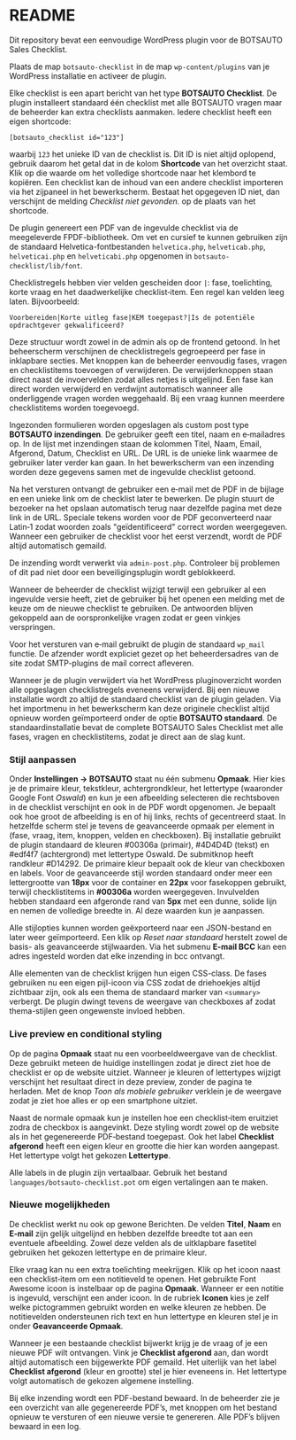 # README

Dit repository bevat een eenvoudige WordPress plugin voor de BOTSAUTO Sales Checklist.

Plaats de map `botsauto-checklist` in de map `wp-content/plugins` van je WordPress installatie en activeer de plugin.

Elke checklist is een apart bericht van het type **BOTSAUTO Checklist**. De plugin installeert standaard één checklist met alle BOTSAUTO vragen maar de beheerder kan extra checklists aanmaken. Iedere checklist heeft een eigen shortcode:

```
[botsauto_checklist id="123"]
```

waarbij `123` het unieke ID van de checklist is. Dit ID is niet altijd oplopend, gebruik daarom het getal dat in de kolom **Shortcode** van het overzicht staat. Klik op die waarde om het volledige shortcode naar het klembord te kopiëren. Een checklist kan de inhoud van een andere checklist importeren via het zijpaneel in het bewerkscherm.
Bestaat het opgegeven ID niet, dan verschijnt de melding *Checklist niet gevonden.* op de plaats van het shortcode.

De plugin genereert een PDF van de ingevulde checklist via de meegeleverde FPDF-bibliotheek. Om vet en cursief te kunnen gebruiken zijn de standaard Helvetica-fontbestanden `helvetica.php`, `helveticab.php`, `helveticai.php` en `helveticabi.php` opgenomen in `botsauto-checklist/lib/font`.

Checklistregels hebben vier velden gescheiden door `|`: fase, toelichting, korte vraag en het daadwerkelijke checklist‑item. Een regel kan velden leeg laten. Bijvoorbeeld:

```
Voorbereiden|Korte uitleg fase|KEM toegepast?|Is de potentiële opdrachtgever gekwalificeerd?
```

Deze structuur wordt zowel in de admin als op de frontend getoond.
In het beheerscherm verschijnen de checklistregels gegroepeerd per fase in inklapbare secties.
Met knoppen kan de beheerder eenvoudig fases, vragen en checklistitems toevoegen of verwijderen. De verwijderknoppen staan direct naast de invoervelden zodat alles netjes is uitgelijnd. Een fase kan direct worden verwijderd en verdwijnt automatisch wanneer alle onderliggende vragen worden weggehaald. Bij een vraag kunnen meerdere checklistitems worden toegevoegd.

Ingezonden formulieren worden opgeslagen als custom post type **BOTSAUTO inzendingen**. De gebruiker geeft een titel, naam en e‑mailadres op. In de lijst met inzendingen staan de kolommen Titel, Naam, Email, Afgerond, Datum, Checklist en URL. De URL is de unieke link waarmee de gebruiker later verder kan gaan. In het bewerkscherm van een inzending worden deze gegevens samen met de ingevulde checklist getoond.

Na het versturen ontvangt de gebruiker een e‑mail met de PDF in de bijlage en een unieke link om de checklist later te bewerken. De plugin stuurt de bezoeker na het opslaan automatisch terug naar dezelfde pagina met deze link in de URL. Speciale tekens worden voor de PDF geconverteerd naar Latin‑1 zodat woorden zoals "geïdentificeerd" correct worden weergegeven.
Wanneer een gebruiker de checklist voor het eerst verzendt, wordt de PDF altijd automatisch gemaild.

De inzending wordt verwerkt via `admin-post.php`. Controleer bij problemen of dit pad niet door een beveiligingsplugin wordt geblokkeerd.

Wanneer de beheerder de checklist wijzigt terwijl een gebruiker al een ingevulde versie heeft, ziet de gebruiker bij het openen een melding met de keuze om de nieuwe checklist te gebruiken. De antwoorden blijven gekoppeld aan de oorspronkelijke vragen zodat er geen vinkjes verspringen.

Voor het versturen van e‑mail gebruikt de plugin de standaard `wp_mail` functie. De afzender wordt expliciet gezet op het beheerdersadres van de site zodat SMTP-plugins de mail correct afleveren.

Wanneer je de plugin verwijdert via het WordPress pluginoverzicht worden alle opgeslagen checklistregels eveneens verwijderd. Bij een nieuwe installatie wordt zo altijd de standaard checklist van de plugin geladen. Via het importmenu in het bewerkscherm kan deze originele checklist altijd opnieuw worden geïmporteerd onder de optie **BOTSAUTO standaard**.
De standaardinstallatie bevat de complete BOTSAUTO Sales Checklist met alle fases, vragen en checklistitems, zodat je direct aan de slag kunt.

### Stijl aanpassen

Onder **Instellingen → BOTSAUTO** staat nu één submenu **Opmaak**. Hier kies je de primaire kleur, tekstkleur, achtergrondkleur, het lettertype (waaronder Google Font *Oswald*) en kun je een afbeelding selecteren die rechtsboven in de checklist verschijnt en ook in de PDF wordt opgenomen. Je bepaalt ook hoe groot de afbeelding is en of hij links, rechts of gecentreerd staat. In hetzelfde scherm stel je tevens de geavanceerde opmaak per element in (fase, vraag, item, knoppen, velden en checkboxen). Bij installatie gebruikt de plugin standaard de kleuren #00306a (primair), #4D4D4D (tekst) en #edf4f7 (achtergrond) met lettertype Oswald. De submitknop heeft randkleur #D14292.
De primaire kleur bepaalt ook de kleur van checkboxen en labels. Voor de geavanceerde stijl worden standaard onder meer een lettergrootte van **18px** voor de container en **22px** voor fasekoppen gebruikt, terwijl checklistitems in **#00306a** worden weergegeven. Invulvelden hebben standaard een afgeronde rand van **5px** met een dunne, solide lijn en nemen de volledige breedte in. Al deze waarden kun je aanpassen.

Alle stijlopties kunnen worden geëxporteerd naar een JSON-bestand en later weer geïmporteerd. Een klik op *Reset naar standaard* herstelt zowel de basis- als geavanceerde stijlwaarden. Via het submenu **E-mail BCC** kan een adres ingesteld worden dat elke inzending in bcc ontvangt.

Alle elementen van de checklist krijgen hun eigen CSS-class. De fases gebruiken nu een eigen pijl-icoon via CSS zodat de driehoekjes altijd zichtbaar zijn, ook als een thema de standaard marker van `<summary>` verbergt. De plugin dwingt tevens de weergave van checkboxes af zodat thema-stijlen geen ongewenste invloed hebben.
### Live preview en conditional styling

Op de pagina **Opmaak** staat nu een voorbeeldweergave van de checklist. Deze gebruikt meteen de huidige instellingen zodat je direct ziet hoe de checklist er op de website uitziet. Wanneer je kleuren of lettertypes wijzigt verschijnt het resultaat direct in deze preview, zonder de pagina te herladen. Met de knop *Toon als mobiele gebruiker* verklein je de weergave zodat je ziet hoe alles er op een smartphone uitziet.

Naast de normale opmaak kun je instellen hoe een checklist‑item eruitziet zodra de checkbox is aangevinkt. Deze styling wordt zowel op de website als in het gegenereerde PDF‑bestand toegepast.
Ook het label **Checklist afgerond** heeft een eigen kleur en grootte die hier kan worden aangepast. Het lettertype volgt het gekozen **Lettertype**.


Alle labels in de plugin zijn vertaalbaar. Gebruik het bestand `languages/botsauto-checklist.pot` om eigen vertalingen aan te maken.
### Nieuwe mogelijkheden

De checklist werkt nu ook op gewone Berichten. De velden **Titel**, **Naam** en **E‑mail** zijn gelijk uitgelijnd en hebben dezelfde breedte tot aan een eventuele afbeelding. Zowel deze velden als de uitklapbare fasetitel gebruiken het gekozen lettertype en de primaire kleur.

Elke vraag kan nu een extra toelichting meekrijgen. Klik op het icoon naast een checklist‑item om een notitieveld te openen. Het gebruikte Font Awesome icoon is instelbaar op de pagina **Opmaak**. Wanneer er een notitie is ingevuld, verschijnt een ander icoon. In de rubriek **Iconen** kies je zelf welke pictogrammen gebruikt worden en welke kleuren ze hebben.
De notitievelden ondersteunen rich text en hun lettertype en kleuren stel je in onder **Geavanceerde Opmaak**.

Wanneer je een bestaande checklist bijwerkt krijg je de vraag of je een nieuwe PDF wilt ontvangen. Vink je **Checklist afgerond** aan, dan wordt altijd automatisch een bijgewerkte PDF gemaild.
Het uiterlijk van het label **Checklist afgerond** (kleur en grootte) stel je hier eveneens in. Het lettertype volgt automatisch de gekozen algemene instelling.

Bij elke inzending wordt een PDF-bestand bewaard. In de beheerder zie je een overzicht van alle gegenereerde PDF’s, met knoppen om het bestand opnieuw te versturen of een nieuwe versie te genereren. Alle PDF’s blijven bewaard in een log.
